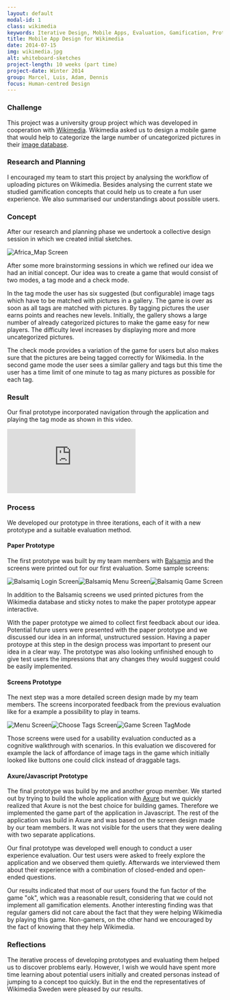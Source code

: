 ```yaml
---
layout: default
modal-id: 1
class: wikimedia
keywords: Iterative Design, Mobile Apps, Evaluation, Gamification, Prototyping
title: Mobile App Design for Wikimedia
date: 2014-07-15
img: wikimedia.jpg
alt: whiteboard-sketches
project-length: 10 weeks (part time)
project-date: Winter 2014
group: Marcel, Luis, Adam, Dennis
focus: Human-centred Design
---
```

<h3>Challenge</h3>
<p>This project was a university group project which was developed in cooperation with <a href="https://www.wikimedia.org/">Wikimedia</a>. Wikimedia asked us to design a mobile game that would help to categorize the large number of uncategorized pictures in their <a href="https://commons.wikimedia.org/wiki/Category:Images">image database</a>.</p>
<h3>Research and Planning</h3>
<p>I encouraged my team to start this project by analysing the workflow of uploading pictures on Wikimedia. Besides analysing the current state we studied gamification concepts that could help us to create a fun user experience. We also summarised our understandings about possible users.</p>
<h3>Concept</h3>
<p>After our research and planning phase we undertook a collective design session in which we created initial sketches.</p>
<img src="img/portfolio/wikimedia/tag_sketch.jpg" class="img-responsive img-thumbnail img-centered" alt="Africa_Map Screen">
<p>After some more brainstorming sessions in which we refined our idea we had an initial concept. Our idea was to create a game that would consist of two modes, a tag mode and a check mode.</p>
<p> In the tag mode the user has six suggested (but configurable) image tags which have to be matched with pictures in a gallery. The game is over as soon as all tags are matched with pictures. By tagging pictures the user earns points and reaches new levels. Initially, the gallery shows a large number of already categorized pictures to make the game easy for new players. The difficulty level increases by displaying more and more uncategorized pictures.</p>
<p>The check mode provides a variation of the game for users but also makes sure that the pictures are being tagged correctly for Wikimedia. In the second game mode the user sees a similar gallery and tags but this time the user has a time limit of one minute to tag as many pictures as possible for each tag.</p>
<h3>Result</h3>
<p>Our final prototype incorporated navigation through the application and playing the tag mode as shown in this video.</p>
<div class="flex-video widescreen"><iframe frameborder="0" src="http://www.youtube.com/embed/umFB6wCbvQc" allowfullscreen=""></iframe></div>
<h3>Process</h3>
<p>We developed our prototype in three iterations, each of it with a new prototype and a suitable evaluation method.</p>
<h4>Paper Prototype</h4>
<p>The first prototype was built by my team members with <a href="https://balsamiq.com/">Balsamiq</a> and the screens were printed out for our first evaluation. Some sample screens:</p>
<img src="img/portfolio/wikimedia/balsamiq_login.png" class="img-responsive img-thumbnail img-mobilescreen img-centered" alt="Balsamiq Login Screen"><img src="img/portfolio/wikimedia/balsamiq_menu.png" class="img-responsive img-thumbnail img-mobilescreen img-centered" alt="Balsamiq Menu Screen"><img src="img/portfolio/wikimedia/balsamiq_gamescreen.png" class="img-responsive img-thumbnail img-mobilescreen img-centered" alt="Balsamiq Game Screen">
<p>In addition to the Balsamiq screens we used printed pictures from the Wikimedia database and sticky notes to make the paper prototype appear interactive.</p>
<p>With the paper prototype we aimed to collect first feedback about our idea. Potential future users were presented with the paper prototype and we discussed our idea in an informal, unstructured session. Having a paper protoype at this step in the design process was important to present our idea in a clear way. The prototype was also looking unfinished enough to give test users the impressions that any changes they would suggest could be easily implemented.</p>
<h4>Screens Prototype</h4>
<p>The next step was a more detailed screen design made by my team members. The screens incorporated feedback from the previous evaluation like for a example a possibility to play in teams.</p>
<img src="img/portfolio/wikimedia/screen_menu.png" class="img-responsive img-thumbnail img-mobilescreen img-centered" alt="Menu Screen"><img src="img/portfolio/wikimedia/screen_choose_tags.png" class="img-responsive img-thumbnail img-mobilescreen img-centered" alt="Choose Tags Screen"><img src="img/portfolio/wikimedia/screen_tagmode.png" class="img-responsive img-thumbnail img-mobilescreen img-centered" alt="Game Screen TagMode">
<p>Those screens were used for a usability evaluation conducted as a cognitive walkthrough with scenarios. In this evaluation we discovered for example the lack of affordance of image tags in the game which initially looked like buttons one could click instead of draggable tags.</p>
<h4>Axure/Javascript Prototype</h4>
<p>The final prototype was build by me and another group member. We started out by trying to build the whole application with <a href="http://www.axure.com/">Axure</a> but we quickly realized that Axure is not the best choice for building games. Therefore we implemented the game part of the application in Javascript. The rest of the application was build in Axure and was based on the screen design made by our team members. It was not visible for the users that they were dealing with two separate applications.</p>
<p>Our final prototype was developed well enough to conduct a user experience evaluation. Our test users were asked to freely explore the application and we observed them quietly. Afterwards we interviewed them about their experience with a combination of closed-ended and open-ended questions.</p>
<p>Our results indicated that most of our users found the fun factor of the game "ok", which was a reasonable result, considering that we could not implement all gamification elements. Another interesting finding was that regular gamers did not care about the fact that they were helping Wikimedia by playing this game. Non-gamers, on the other hand we encouraged by the fact of knowing that they help Wikimedia.</p>
<h3>Reflections</h3>
<p>The iterative process of developing prototypes and evaluating them helped us to discover problems early. However, I wish we would have spent more time learning about potential users initially and created personas instead of jumping to a concept too quickly. But in the end the representatives of Wikimedia Sweden were pleased by our results.</p>
